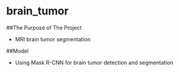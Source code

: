 # brain_tumor

##The Purpose of The Project 
- MRI brain tumor segmentation

##Model
- Using Mask R-CNN for brain tumor detection and segmentation
